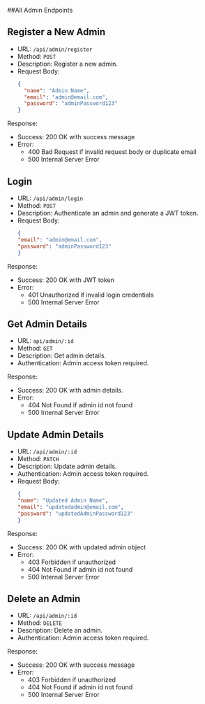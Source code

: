 ##All Admin Endpoints

## Register a New Admin
- URL: `/api/admin/register`
- Method: `POST`
- Description: Register a new admin.
- Request Body:
  ```json
  {
    "name": "Admin Name",
    "email": "admin@email.com",
    "password": "adminPassword123"
  }

Response:
- Success: 200 OK with success message
- Error:
    - 400 Bad Request if invalid request body or duplicate email
    - 500 Internal Server Error

## Login
- URL: `/api/admin/login`
- Method: `POST`
- Description: Authenticate an admin and generate a JWT token.
- Request Body:
  ```json
  {
  "email": "admin@email.com",
  "password": "adminPassword123"
  }

Response: 
- Success: 200 OK with JWT token
- Error:
    - 401 Unauthorized if invalid login credentials
    - 500 Internal Server Error

## Get Admin Details
- URL: `api/admin/:id`
- Method: `GET`
- Description: Get admin details.
- Authentication: Admin access token required.

Response:
- Success: 200 OK with admin details.
- Error: 
    - 404 Not Found if admin id not found
    - 500 Internal Server Error

## Update Admin Details
- URL: `/api/admin/:id`
- Method: `PATCH`
- Description: Update admin details.
- Authentication: Admin access token required.
- Request Body:
  ```json
  {
  "name": "Updated Admin Name",
  "email": "updatedadmin@email.com",
  "password": "updatedAdminPassword123"
  }

Response:
- Success: 200 OK with updated admin object
- Error: 
    - 403 Forbidden if unauthorized
    - 404 Not Found if admin id not found
    - 500 Internal Server Error

## Delete an Admin
- URL: `/api/admin/:id`
- Method: `DELETE`
- Description: Delete an admin.
- Authentication: Admin access token required.

Response:
- Success: 200 OK with success message
- Error: 
    - 403 Forbidden if unauthorized
    - 404 Not Found if admin id not found
    - 500 Internal Server Error
